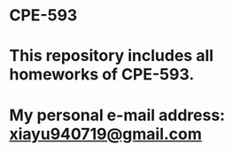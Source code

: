 # CPE-593
# This repository includes all homeworks of CPE-593.
# My personal e-mail address: xiayu940719@gmail.com
